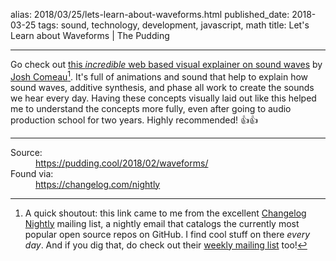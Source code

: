 alias: 2018/03/25/lets-learn-about-waveforms.html
published_date: 2018-03-25
tags: sound, technology, development, javascript, math
title: Let's Learn about Waveforms | The Pudding
___

Go check out [this *incredible* web based visual explainer on sound waves](https://pudding.cool/2018/02/waveforms/) by [Josh Comeau](https://twitter.com/JoshWComeau)[^1]. It's full of animations and sound that help to explain how sound waves, additive synthesis, and phase all work to create the sounds we hear every day. Having these concepts visually laid out like this helped me to understand the concepts more fully, even after going to audio production school for two years. Highly recommended! 👍👍

[^1]: A quick shoutout: this link came to me from the excellent [Changelog Nightly](https://changelog.com/nightly) mailing list, a nightly email that catalogs the currently most popular open source repos on GitHub. I find cool stuff on there *every day*. And if you dig that, do check out their [weekly mailing list](https://changelog.com/weekly) too!

***

<dl>
	<dt>Source:</dt>
	<dd><a href="https://pudding.cool/2018/02/waveforms/">https://pudding.cool/2018/02/waveforms/</a></dd>
	<dt>Found via:</dt>
	<dd><a href="https://changelog.com/nightly">https://changelog.com/nightly</a></dd>
</dl>
